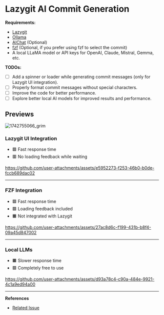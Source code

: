 # Lazygit AI Commit Generation

**Requirements:**

- [Lazygit](https://github.com/jesseduffield/lazygit)
- [Ollama](https://ollama.com/)
- [AIChat](https://github.com/sigoden/aichat) (Optional)
- [fzf](https://github.com/junegunn/fzf) (Optional, if you prefer using fzf to select the commit)
- A local LLaMA model or API keys for OpenAI, Claude, Mistral, Gemma, etc.

**TODOs:**

- [ ] Add a spinner or loader while generating commit messages (only for Lazygit UI integration).
- [ ] Properly format commit messages without special characters.
- [ ] Improve the code for better performance.
- [ ] Explore better local AI models for improved results and performance.

## Previews

![1742755066_grim](https://github.com/user-attachments/assets/b152bd8e-2413-45ff-ab59-760b14fd3ddb)


### Lazygit UI Integration

- 🟩 Fast response time  
- 🟥 No loading feedback while waiting

https://github.com/user-attachments/assets/e5952273-f253-46b0-b0de-fccb689dac02

---

### FZF Integration

- 🟩 Fast response time  
- 🟩 Loading feedback included  
- 🟧 Not integrated with Lazygit

https://github.com/user-attachments/assets/27ac8d6c-f199-431b-b8f4-09a45d847002

---

### Local LLMs

- 🟧 Slower response time  
- 🟩 Completely free to use

https://github.com/user-attachments/assets/d93a78c4-c90a-484e-9921-4c1a9ed94a00

---

**References**  
- [Related Issue](https://github.com/jesseduffield/lazygit/issues/3212)
